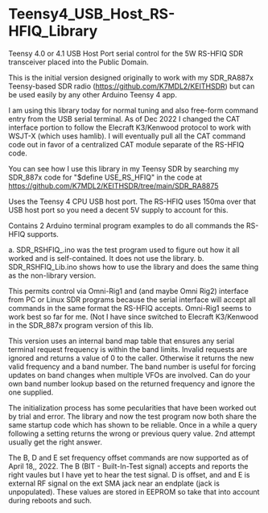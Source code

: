 # Teensy4_USB_Host_RS-HFIQ_Library

Teensy 4.0 or 4.1 USB Host Port serial control for the 5W RS-HFIQ SDR transceiver placed into the Public Domain.

This is the initial version designed originally to work with my SDR_RA887x Teensy-based SDR radio (https://github.com/K7MDL2/KEITHSDR) but can be used easily by any other Arduino Teensy 4 app.  

I am using this library today for normal tuning and also free-form command entry from the USB serial terminal. As of Dec 2022 I changed the CAT interface portion to follow the Elecraft K3/Kenwood protocol to work with WSJT-X (which uses hamlib).  I will eventually pull all the CAT command code out in favor of a centralized CAT module separate of the RS-HFIQ code.

You can see how I use this library in my Teensy SDR by searching my SDR_887x code for "$define USE_RS_HFIQ" in the code at  https://github.com/K7MDL2/KEITHSDR/tree/main/SDR_RA8875 

Uses the Teensy 4 CPU USB host port. The RS-HFIQ uses 150ma over that USB host port so you need a decent 5V supply to account for this.

Contains 2 Arduino terminal program examples to do all commands the RS-HFIQ supports.

  a. SDR_RSHFIQ_.ino was the test program used to figure out how it all worked and is self-contained.  It does not use the library.
  b. SDR_RSHFIQ_Lib.ino shows how to use the library and does the same thing as the non-library version.

This permits control via Omni-Rig1 and (and maybe Omni Rig2) interface from PC or Linux SDR programs because the serial interface will accept all commands in the same format the RS-HFIQ accepts.  Omni-Rig1 seems to work best so far for me.  (Not I have since switched to Elecraft K3/Kenwood in the SDR_887x program version of this lib.

This version uses an internal band map table that ensures any serial terminal request frequency is within the band limits.  Invalid requests are ignored and returns a value of 0 to the caller.  Otherwise it returns the new valid frequency and a band number.  The band number is useful for forcing updates on band changes when multiple VFOs are involved.  Can do your own band number lookup based on the returned frequency and ignore the one supplied. 

The initialization process has some pecularities that have been worked out by trial and error.  The library and now the test program now both share the same startup code which has shown to be reliable.  Once in a while a query following a setting returns the wrong or previous query value.  2nd attempt usually get the right answer.

The B, D and E set frequency offset commands are now supported as of April 18,, 2022.  The B (BIT - Built-In-Test signal) accepts and reports the right vaules but I have yet to hear the test signal.  D is offset, and and E is external RF signal on the ext SMA jack near an endplate (jack is unpopulated).  These values are stored in EEPROM so take that into account during reboots and such.
